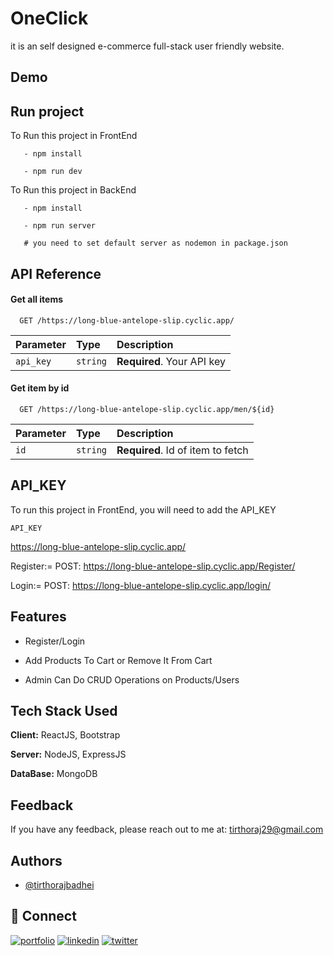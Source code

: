 
# OneClick

it is an self designed e-commerce full-stack user friendly website.


## Demo


## Run project

To Run this project in FrontEnd

```npm
   - npm install

   - npm run dev
```
To Run this project in BackEnd

```npm
   - npm install

   - npm run server 
   
   # you need to set default server as nodemon in package.json
```

## API Reference

#### Get all items

```http
  GET /https://long-blue-antelope-slip.cyclic.app/
```

| Parameter | Type     | Description                |
| :-------- | :------- | :------------------------- |
| `api_key` | `string` | **Required**. Your API key |

#### Get item by id

```http
  GET /https://long-blue-antelope-slip.cyclic.app/men/${id}
```

| Parameter | Type     | Description                       |
| :-------- | :------- | :-------------------------------- |
| `id`      | `string` | **Required**. Id of item to fetch |






## API_KEY

To run this project in FrontEnd, you will need to add the API_KEY 

`API_KEY`

https://long-blue-antelope-slip.cyclic.app/

Register:= POST: https://long-blue-antelope-slip.cyclic.app/Register/

Login:= POST: https://long-blue-antelope-slip.cyclic.app/login/





## Features

- Register/Login

- Add Products To Cart or Remove It From Cart
- Admin Can Do CRUD Operations on Products/Users


## Tech Stack Used

**Client:** ReactJS, Bootstrap

**Server:** NodeJS, ExpressJS

**DataBase:**  MongoDB

## Feedback

If you have any feedback, please reach out to me at:
tirthoraj29@gmail.com


## Authors

- [@tirthorajbadhei](https://github.com/tirthorajbadhei)


## 🔗 Connect
[![portfolio](https://img.shields.io/badge/my_portfolio-000?style=for-the-badge&logo=ko-fi&logoColor=white)](https://tirthorajbadhei.github.io/)
[![linkedin](https://img.shields.io/badge/linkedin-0A66C2?style=for-the-badge&logo=linkedin&logoColor=white)](https://www.linkedin.com/in/tirthorajbadhei/)
[![twitter](https://img.shields.io/badge/twitter-1DA1F2?style=for-the-badge&logo=twitter&logoColor=white)](https://twitter.com/tirthorajbadhei)

